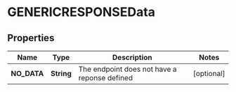 

# GENERICRESPONSEData


## Properties

Name | Type | Description | Notes
------------ | ------------- | ------------- | -------------
**NO_DATA** | **String** | The endpoint does not have a reponse defined |  [optional]



